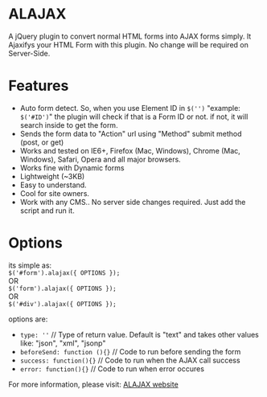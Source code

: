 ALAJAX
======

A jQuery plugin to convert normal HTML forms into AJAX forms simply.
It Ajaxifys your HTML Form with this plugin. No change will be required on Server-Side.

Features
========
- Auto form detect. So, when you use Element ID in `$('')` "example: `$('#ID')`" the plugin will check if that is a Form ID or not.
if not, it will search inside to get the form.
- Sends the form data to "Action" url using "Method" submit method (post, or get)
- Works and tested on IE6+, Firefox (Mac, Windows), Chrome (Mac, Windows), Safari, Opera and all major browsers.
- Works fine with Dynamic forms
- Lightweight (~3KB)
- Easy to understand.
- Cool for site owners.
- Work with any CMS.. No server side changes required. Just add the script and run it.

Options
=======
its simple as:   
`$('#form').alajax({ OPTIONS });`   
OR  
`$('form').alajax({ OPTIONS });`   
OR   
`$('#div').alajax({ OPTIONS });`


options are: 
- `type: ''`  // Type of return value. Default is "text" and takes other values like: "json", "xml", "jsonp"
- `beforeSend: function (){}` // Code to run before sending the form
- `success: function(){}`  // Code to run when the AJAX call success
- `error: function(){}` // Code to run when error occures

For more information, please visit: [ALAJAX website](http://www.alajax.com)
